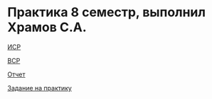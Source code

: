# Практика 8 семестр, выполнил Храмов С.А.

<a href="https://github.com/Serega89Kh/practice-8/blob/main/%D0%98%D0%A1%D0%A0%20%D0%A2%D0%97%2C%20%D0%A5%D1%80%D0%B0%D0%BC%D0%BE%D0%B2%20%D0%A1%D0%B5%D1%80%D0%B3%D0%B5%D0%B9.pdf">ИСР</a>

<a href="https://github.com/Serega89Kh/practice-8/blob/main/%D0%92%D0%A1%D0%A0%2C%20%D0%A5%D1%80%D0%B0%D0%BC%D0%BE%D0%B2%20%D0%A1%D0%B5%D1%80%D0%B3%D0%B5%D0%B9.pdf">ВСР</a>


<a href="https://github.com/Serega89Kh/practice-8/blob/main/%D0%9E%D1%82%D1%87%D0%B5%D1%82%2C%20%D0%A5%D1%80%D0%B0%D0%BC%D0%BE%D0%B2%20%D0%A1%D0%B5%D1%80%D0%B3%D0%B5%D0%B9.pdf">Отчет</a>

<a href="https://github.com/Serega89Kh/practice-8/blob/main/%D0%97%D0%B0%D0%B4%D0%B0%D0%BD%D0%B8%D0%B5%2C%20%D0%A5%D1%80%D0%B0%D0%BC%D0%BE%D0%B2%20%D0%A1%D0%B5%D1%80%D0%B3%D0%B5%D0%B9.pdf">Задание на практику</a>
